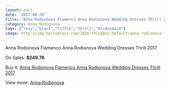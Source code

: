 ```yaml
---
layout: post
date: '2017-08-20'
title: "Anna Rodionova Flamenco Anna Rodionova Wedding Dresses Thrill 2017"
category: Anna Rodionova
tags: ["rosy","black","little","thrill","bridesmaid"]
image: http://img.hectodress.com/2026-thickbox_default/anna-rodionova-flamenco-anna-rodionova-wedding-dresses-thrill-2013.jpg
---
```

Anna Rodionova Flamenco Anna Rodionova Wedding Dresses Thrill 2017

On Sales: **$249.76**
<a href="https://www.hectodress.com/anna-rodionova/1263-anna-rodionova-flamenco-anna-rodionova-wedding-dresses-thrill-2013.html"><amp-img layout="responsive" width="600" height="600" src="//img.hectodress.com/2026-thickbox_default/anna-rodionova-flamenco-anna-rodionova-wedding-dresses-thrill-2013.jpg" alt="Anna Rodionova Flamenco Anna Rodionova Wedding Dresses Thrill 2017 0" /></a>
<a href="https://www.hectodress.com/anna-rodionova/1263-anna-rodionova-flamenco-anna-rodionova-wedding-dresses-thrill-2013.html"><amp-img layout="responsive" width="600" height="600" src="//img.hectodress.com/2027-thickbox_default/anna-rodionova-flamenco-anna-rodionova-wedding-dresses-thrill-2013.jpg" alt="Anna Rodionova Flamenco Anna Rodionova Wedding Dresses Thrill 2017 1" /></a>

Buy it: [Anna Rodionova Flamenco Anna Rodionova Wedding Dresses Thrill 2017](https://www.hectodress.com/anna-rodionova/1263-anna-rodionova-flamenco-anna-rodionova-wedding-dresses-thrill-2013.html "Anna Rodionova Flamenco Anna Rodionova Wedding Dresses Thrill 2017")

View more: [Anna Rodionova](https://www.hectodress.com/17-anna-rodionova "Anna Rodionova")